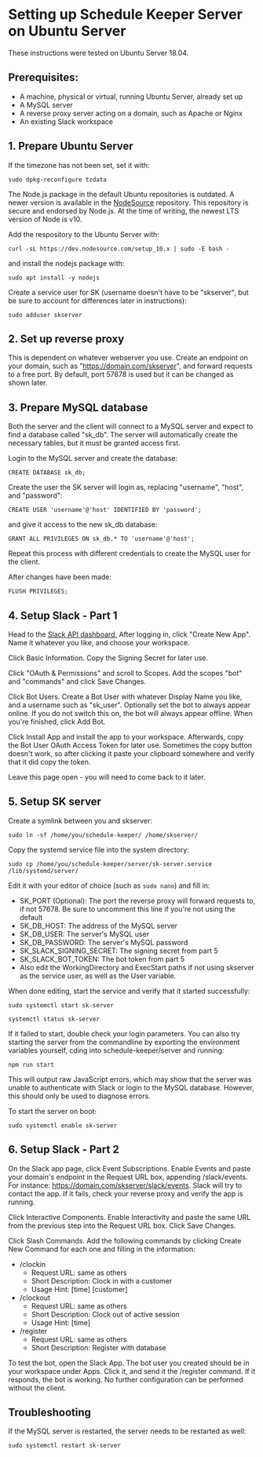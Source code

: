 # Setting up Schedule Keeper Server on Ubuntu Server

These instructions were tested on Ubuntu Server 18.04.

## Prerequisites:
* A machine, physical or virtual, running Ubuntu Server, already set up
* A MySQL server
* A reverse proxy server acting on a domain, such as Apache or Nginx
* An existing Slack workspace

## 1. Prepare Ubuntu Server

If the timezone has not been set, set it with:

`sudo dpkg-reconfigure tzdata`

The Node.js package in the default Ubuntu repositories is outdated.
A newer version is available in the
[NodeSource](https://github.com/nodesource/distributions/)
repository. This repository is secure and endorsed by Node.js. At the time of
writing, the newest LTS version of Node is v10.

Add the respository to the Ubuntu Server with:

`curl -sL https://dev.nodesource.com/setup_10.x | sudo -E bash -`

and install the nodejs package with:

`sudo apt install -y nodejs`

Create a service user for SK (username doesn't have to be "skserver", but be sure to
account for differences later in instructions):

`sudo adduser skserver`

## 2. Set up reverse proxy

This is dependent on whatever webserver you use. Create an endpoint on your domain,
such as "https://domain.com/skserver", and forward requests to a free port.
By default, port 57678 is used but it can be changed as shown later.

## 3. Prepare MySQL database

Both the server and the client will connect to a MySQL server and expect to find a 
database called "sk_db". The server will automatically create the necessary tables,
but it must be granted access first.

Login to the MySQL server and create the database:

`CREATE DATABASE sk_db;`

Create the user the SK server will login as, replacing "username", "host", and "password":

`CREATE USER 'username'@'host' IDENTIFIED BY 'password';`

and give it access to the new sk_db database:

`GRANT ALL PRIVILEGES ON sk_db.* TO 'username'@'host';`

Repeat this process with different credentials to create the MySQL user for the client.

After changes have been made:

`FLUSH PRIVILEGES;`

## 4. Setup Slack - Part 1

Head to the [Slack API dashboard.](https://api.slack.com/apps) After logging in,
click "Create New App". Name it whatever you like, and choose your workspace.

Click Basic Information. Copy the Signing Secret for later use.

Click "OAuth & Permissions" and scroll to Scopes. Add the scopes
"bot" and "commands" and click Save Changes.

Click Bot Users. Create a Bot User with whatever Display Name you like, and
a username such as "sk_user". Optionally set the bot to always appear online.
If you do not switch this on, the bot will always appear offline. When you're finished,
click Add Bot.

Click Install App and install the app to your workspace. Afterwards, copy the Bot User
OAuth Access Token for later use. Sometimes the copy button doesn't work, so after
clicking it paste your clipboard somewhere and verify that it did copy the token.

Leave this page open - you will need to come back to it later.

## 5. Setup SK server


Create a symlink between you and skserver:

`sudo ln -sf /home/you/schedule-keeper/ /home/skserver/`

Copy the systemd service file into the system directory:

`sudo cp /home/you/schedule-keeper/server/sk-server.service
/lib/systemd/server/`

Edit it with your editor of choice (such as `sudo nano`) and fill in:
* SK_PORT (Optional): The port the reverse proxy will forward requests to, if not 57678.
Be sure to uncomment this line if you're not using the default
* SK_DB_HOST: The address of the MySQL server
* SK_DB_USER: The server's MySQL user
* SK_DB_PASSWORD: The server's MySQL password
* SK_SLACK_SIGNING_SECRET: The signing secret from part 5
* SK_SLACK_BOT_TOKEN: The bot token from part 5
* Also edit the WorkingDirectory and ExecStart paths if not using skserver as
the service user, as well as the User variable.

When done editing, start the service and verify that it started successfully:

`sudo systemctl start sk-server`

`systemctl status sk-server`

If it failed to start, double check your login parameters. You can also try
starting the server from the commandline by exporting the environment
variables yourself, cding into schedule-keeper/server and running:

`npm run start`

This will output raw JavaScript errors, which may show that the server was unable to
authenticate with Slack or login to the MySQL database. However, this should only be
used to diagnose errors.

To start the server on boot:

`sudo systemctl enable sk-server`

## 6. Setup Slack - Part 2

On the Slack app page, click Event Subscriptions. Enable Events and paste your domain's
endpoint in the Request URL box, appending /slack/events. For instance:
https://domain.com/skserver/slack/events. Slack will try to contact the app. If it
fails, check your reverse proxy and verify the app is running.

Click Interactive Components. Enable Interactivity and paste the same URL from
the previous step into the Request URL box. Click Save Changes.

Click Slash Commands. Add the following commands by clicking Create New Command
for each one and filling in the information:

* /clockin
    * Request URL: same as others
    * Short Description: Clock in with a customer
    * Usage Hint: [time] [customer]
* /clockout
    * Request URL: same as others
    * Short Description: Clock out of active session
    * Usage Hint: [time]
* /register
    * Request URL: same as others
    * Short Description: Register with database

To test the bot, open the Slack App. The bot user you created should be in your workspace
under Apps. Click it, and send it the /register command. If it responds, the bot is
working. No further configuration can be performed without the client.

## Troubleshooting

If the MySQL server is restarted, the server needs to be restarted as well:

`sudo systemctl restart sk-server`